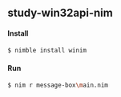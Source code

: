 ## study-win32api-nim

#### Install
```sh
$ nimble install winim
```

#### Run
```sh
$ nim r message-box\main.nim
```
